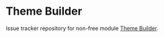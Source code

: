 # Theme Builder

Issue tracker repository for non-free module [Theme Builder](https://www.humhub.com/en/marketplace/theme-builder/).
